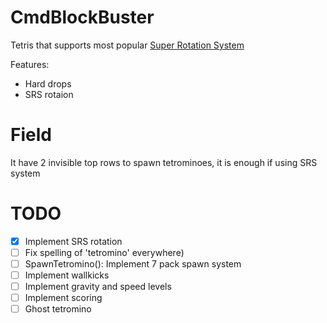 ﻿# CmdBlockBuster  
Tetris that supports most popular [Super Rotation System](https://tetris.fandom.com/wiki/SRS)  

Features:  
 - Hard drops
 - SRS rotaion

 # Field
 It have 2 invisible top rows to spawn tetrominoes, it is enough if using SRS system

 # TODO
 - [x] Implement SRS rotation
 - [ ] Fix spelling of 'tetromino' everywhere)  
 - [ ] SpawnTetromino(): Implement 7 pack spawn system
 - [ ] Implement wallkicks
 - [ ] Implement gravity and speed levels
 - [ ] Implement scoring
 - [ ] Ghost tetromino
